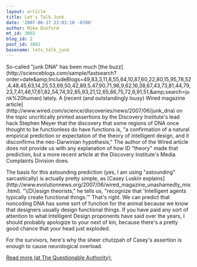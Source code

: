 ```yaml
---
layout: article
title: Let's Talk Junk
date: '2007-06-17 23:03:10 -0700'
author: Mike Dunford
mt_id: 3092
blog_id: 2
post_id: 3092
basename: lets_talk_junk
---
```

<p>
So-called "junk DNA" has been much [the buzz](http://scienceblogs.com/sample/fastsearch?order=date&amp;amp;IncludeBlogs=49,83,3,11,8,55,64,10,87,60,22,80,15,95,78,52,4,48,45,63,14,25,53,69,50,42,89,5,47,90,71,96,9,62,16,38,67,43,73,81,44,79,23,7,41,46,17,61,82,54,74,92,85,93,21,12,65,86,75,72,6,91,51,&amp;amp;search=junk%20human) lately. A [recent (and outstandingly lousy) Wired magazine article](http://www.wired.com/science/discoveries/news/2007/06/junk_dna) on the topic uncritically printed assertions by the Discovery Institute's lead hack Stephen Meyer that the discovery that some regions of DNA once thought to be functionless do have functions is, "a confirmation of a natural empirical prediction or expectation of the theory of intelligent design, and it disconfirms the neo-Darwinian hypothesis," The author of the Wired article does not provide us with any explanation of how ID "theory" made that prediction, but a more recent article at the Discovery Institute's Media Complaints Division does. 
</p>

<p>
The basis for this astounding prediction (yes, I am using "astounding" sarcastically) is actually pretty simple, as [Casey Luskin explains](http://www.evolutionnews.org/2007/06/wired_magazine_unashamedly_mix.html). "\[D\]esign theorists," he tells us, "recognize that 'Intelligent agents typically create functional things.'" That's right. We can predict that noncoding DNA has some sort of function for the animal because we know that designers usually design functional things. If you have paid any sort of attention to what Intelligent Design proponents have said over the years, I should probably apologize to your next of kin, because there's a pretty good chance that your head just exploded. 
</p>

<p>
For the survivors, here's why the sheer chutzpah of Casey's assertion is enough to cause neurological overload.
</p>


[Read more (at The Questionable Authority):](http://scienceblogs.com/authority/2007/06/lets_talk_junk.php)
